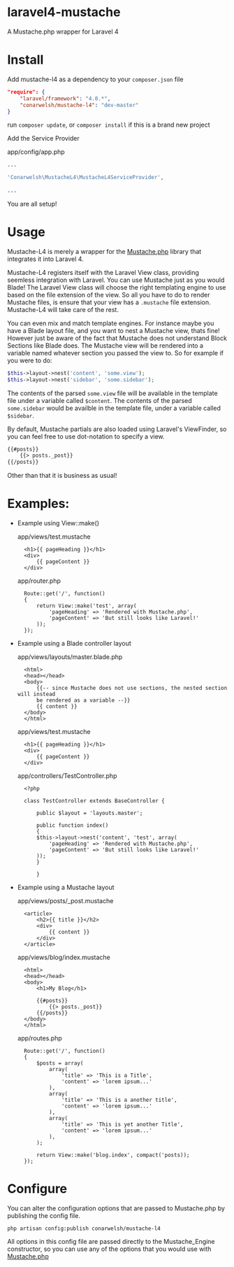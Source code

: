 laravel4-mustache
=================

A Mustache.php wrapper for Laravel 4

# Install
Add mustache-l4 as a dependency to your `composer.json` file

```json
"require": {
	"laravel/framework": "4.0.*",
	"conarwelsh/mustache-l4": "dev-master"
}
```
	
run `composer update`, or `composer install` if this is a brand new project
	
Add the Service Provider

app/config/app.php

```php
...

'Conarwelsh\MustacheL4\MustacheL4ServiceProvider',
	
...
```

You are all setup!



# Usage

Mustache-L4 is merely a wrapper for the [Mustache.php](https://github.com/bobthecow/mustache.php) library that integrates it into Laravel 4.

Mustache-L4 registers itself with the Laravel View class, providing seemless integration with Laravel.  You can use Mustache just as you would Blade!
The Laravel View class will choose the right templating engine to use based on the file extension of the view.  So all you have to do to render Mustache files, is ensure that your view has a `.mustache` file extension.  Mustache-L4 will take care of the rest.

You can even mix and match template engines.  For instance maybe you have a Blade layout file, and you want to nest a Mustache view, thats fine!  However just be aware of the fact that Mustache does not understand Block Sections like Blade does.
The Mustache view will be rendered into a variable named whatever section you passed the view to.  So for example if you were to do:

```php
$this->layout->nest('content', 'some.view');
$this->layout->nest('sidebar', 'some.sidebar');
```

The contents of the parsed `some.view` file will be available in the template file under a variable called `$content`.
The contents of the parsed `some.sidebar` would be availble in the template file, under a variable called `$sidebar`.

By default, Mustache partials are also loaded using Laravel's ViewFinder, so you can feel free to use dot-notation to specify a view.

```html
{{#posts}}
	{{> posts._post}}
{{/posts}}
```

Other than that it is business as usual!


# Examples:

- Example using View::make()

	app/views/test.mustache
	
		<h1>{{ pageHeading }}</h1>
		<div>
			{{ pageContent }}
		</div>
		
	app/router.php
	
		Route::get('/', function()
		{
			return View::make('test', array(
				'pageHeading' => 'Rendered with Mustache.php',
				'pageContent' => 'But still looks like Laravel!'
			));
		});

- Example using a Blade controller layout
	
	app/views/layouts/master.blade.php

		<html>
		<head></head>
		<body>
			{{-- since Mustache does not use sections, the nested section will instead
			be rendered as a variable --}}
			{{ content }}
		</body>
		</html>
		
	app/views/test.mustache
	
		<h1>{{ pageHeading }}</h1>
		<div>
			{{ pageContent }}
		</div>
	
	app/controllers/TestController.php

		<?php

		class TestController extends BaseController {
		
		    public $layout = 'layouts.master';
		    
		    public function index()
		    {
		 	$this->layout->nest('content', 'test', array(
		 		'pageHeading' => 'Rendered with Mustache.php',
				'pageContent' => 'But still looks like Laravel!'
		 	));   
		    }
		    
	    	}
	    	
- Example using a Mustache layout

	app/views/posts/_post.mustache
		
		<article>
			<h2>{{ title }}</h2>
			<div>
				{{ content }}
			</div>
		</article>
	
	app/views/blog/index.mustache

		<html>
		<head></head>
		<body>
			<h1>My Blog</h1>
			
			{{#posts}}
				{{> posts._post}}
			{{/posts}}
		</body>
		</html>
		
	app/routes.php
	
		Route::get('/', function()
		{
			$posts = array(
				array(
					'title' => 'This is a Title',
					'content' => 'lorem ipsum...'
				),
				array(
					'title' => 'This is a another title',
					'content' => 'lorem ipsum...'
				),
				array(
					'title' => 'This is yet another Title',
					'content' => 'lorem ipsum...'
				),
			);
			
			return View::make('blog.index', compact('posts));
		});

# Configure

You can alter the configuration options that are passed to Mustache.php by publishing the config file.
	
	php artisan config:publish conarwelsh/mustache-l4
	
All options in this config file are passed directly to the Mustache_Engine constructor, so you can use any of the options that you would use with [Mustache.php](https://github.com/bobthecow/mustache.php)
